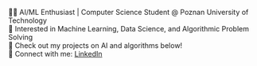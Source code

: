 👨‍💻 AI/ML Enthusiast | Computer Science Student @ Poznan University of Technology  
🚀 Interested in Machine Learning, Data Science, and Algorithmic Problem Solving  
📂 Check out my projects on AI and algorithms below!  
🔗 Connect with me: [LinkedIn](www.linkedin.com/in/mateusz-wilk-8284a834b)  
 
